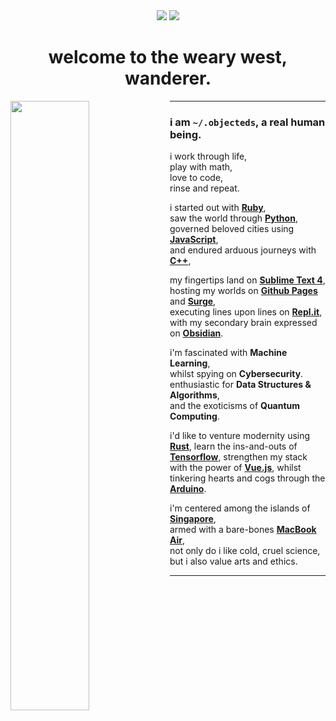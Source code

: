 <div align="center">
    <a href="#"><img src="https://img.shields.io/badge/pronouns-he/they/she-286983"></a>
    <a href="#"><img src="https://img.shields.io/badge/how-shall%20we%20comfort%20ourselves%3F-56949f"></a>
    <h1>welcome to the weary west, wanderer.</h1>
</div>

<img src="https://external-content.duckduckgo.com/iu/?u=https%3A%2F%2Fi.pinimg.com%2Foriginals%2F44%2F35%2F7d%2F44357d73e45b050fe351e56b55927844.gif&f=1&nofb=1" width="50%" align="left">

<hr>

### i am `~/.objecteds`, a real human being.

i work through life, <br>
play with math, <br>
love to code, <br>
rinse and repeat. <br>

i started out with [**Ruby**](https://www.ruby-lang.org/en/), <br>
saw the world through [**Python**](https://www.python.org/), <br>
governed beloved cities using [**JavaScript**](https://developer.mozilla.org/en-US/docs/Web/javascript), <br>
and endured arduous journeys with [**C++**](https://www.cplusplus.com/), <br>

my fingertips land on [**Sublime Text 4**](https://www.sublimetext.com/), <br>
hosting my worlds on [**Github Pages**](https://pages.github.com/) and [**Surge**](https://surge.sh/), <br>
executing lines upon lines on [**Repl.it**](https://www.replit.com/), <br>
with my secondary brain expressed on [**Obsidian**](https://www.obsidian.md/). <br>

i'm fascinated with **Machine Learning**, <br>
whilst spying on **Cybersecurity**. <br>
enthusiastic for **Data Structures & Algorithms**, <br>
and the exoticisms of **Quantum Computing**.

i'd like to venture modernity using [**Rust**](https://www.rust-lang.org/),
learn the ins-and-outs of [**Tensorflow**](https://www.tensorflow.org/),
strengthen my stack with the power of [**Vue.js**](https://www.vuejs.org/),
whilst tinkering hearts and cogs through the [**Arduino**](https://www.arduino.cc/).

i'm centered among the islands of [**Singapore**](https://en.wikipedia.org/wiki/Singapore), <br>
armed with a bare-bones [**MacBook Air**](https://support.apple.com/kb/SP813?locale=en_US), <br>
not only do i like cold, cruel science, <br>
but i also value arts and ethics. <br>

<hr>
